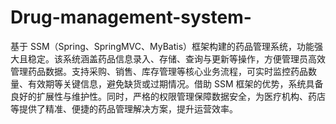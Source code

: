 # Drug-management-system-
基于 SSM（Spring、SpringMVC、MyBatis）框架构建的药品管理系统，功能强大且稳定。该系统涵盖药品信息录入、存储、查询与更新等操作，方便管理员高效管理药品数据。支持采购、销售、库存管理等核心业务流程，可实时监控药品数量、有效期等关键信息，避免缺货或过期情况。借助 SSM 框架的优势，系统具备良好的扩展性与维护性。同时，严格的权限管理保障数据安全，为医疗机构、药店等提供了精准、便捷的药品管理解决方案，提升运营效率。 

